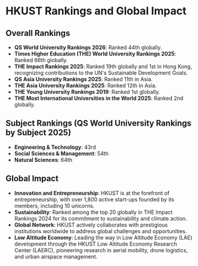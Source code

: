 # HKUST Rankings and Global Impact

## Overall Rankings

- **QS World University Rankings 2026**: Ranked 44th globally.
- **Times Higher Education (THE) World University Rankings 2025**: Ranked 66th globally.
- **THE Impact Rankings 2025**: Ranked 19th globally and 1st in Hong Kong, recognizing contributions to the UN's Sustainable Development Goals.
- **QS Asia University Rankings 2025**: Ranked 11th in Asia.
- **THE Asia University Rankings 2025**: Ranked 12th in Asia.
- **THE Young University Rankings 2019**: Ranked 1st globally.
- **THE Most International Universities in the World 2025**: Ranked 2nd globally.

## Subject Rankings (QS World University Rankings by Subject 2025)

- **Engineering & Technology**: 43rd
- **Social Sciences & Management**: 54th
- **Natural Sciences**: 64th

## Global Impact

- **Innovation and Entrepreneurship**: HKUST is at the forefront of entrepreneurship, with over 1,800 active start-ups founded by its members, including 10 unicorns.
- **Sustainability**: Ranked among the top 20 globally in THE Impact Rankings 2024 for its commitment to sustainability and climate action.
- **Global Network**: HKUST actively collaborates with prestigious institutions worldwide to address global challenges and opportunities.
- **Low Altitude Economy**: Leading the way in Low Altitude Economy (LAE) development through the HKUST Low Altitude Economy Research Center (LAERC), pioneering research in aerial mobility, drone logistics, and urban airspace management.
